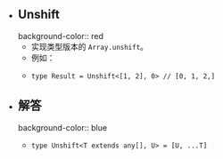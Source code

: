 - ## Unshift
  background-color:: red
	- 实现类型版本的 `Array.unshift`。
	- 例如：
	- ```
	  type Result = Unshift<[1, 2], 0> // [0, 1, 2,]
	  ```
- ## 解答
  background-color:: blue
	- ```
	  type Unshift<T extends any[], U> = [U, ...T]
	  ```